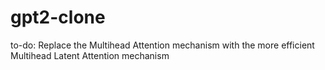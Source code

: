 ﻿# gpt2-clone

to-do:
Replace the Multihead Attention mechanism with the more efficient Multihead Latent Attention mechanism
